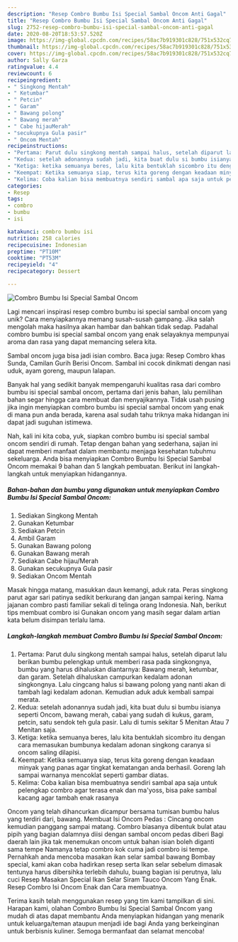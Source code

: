 ```yaml
---
description: "Resep Combro Bumbu Isi Special Sambal Oncom Anti Gagal"
title: "Resep Combro Bumbu Isi Special Sambal Oncom Anti Gagal"
slug: 2752-resep-combro-bumbu-isi-special-sambal-oncom-anti-gagal
date: 2020-08-20T18:53:57.520Z
image: https://img-global.cpcdn.com/recipes/58ac7b919301c828/751x532cq70/combro-bumbu-isi-special-sambal-oncom-foto-resep-utama.jpg
thumbnail: https://img-global.cpcdn.com/recipes/58ac7b919301c828/751x532cq70/combro-bumbu-isi-special-sambal-oncom-foto-resep-utama.jpg
cover: https://img-global.cpcdn.com/recipes/58ac7b919301c828/751x532cq70/combro-bumbu-isi-special-sambal-oncom-foto-resep-utama.jpg
author: Sally Garza
ratingvalue: 4.4
reviewcount: 6
recipeingredient:
- " Singkong Mentah"
- " Ketumbar"
- " Petcin"
- " Garam"
- " Bawang polong"
- " Bawang merah"
- " Cabe hijauMerah"
- "secukupnya Gula pasir"
- " Oncom Mentah"
recipeinstructions:
- "Pertama: Parut dulu singkong mentah sampai halus, setelah diparut lalu berikan bumbu pelengkap untuk memberi rasa pada singkongnya, bumbu yang harus dihaluskan diantarnya: Bawang merah, ketumbar, dan garam. Setelah dihaluskan campurkan kedalam adonan singkongnya. Lalu cingcang halus si bawang polong yang nanti akan di tambah lagi kedalam adonan. Kemudian aduk aduk kembali sampai merata."
- "Kedua: setelah adonannya sudah jadi, kita buat dulu si bumbu isianya seperti Oncom, bawang merah, cabai yang sudah di kukus, garam, petcin, satu sendok teh gula pasir. Lalu di tumis sekitar 5 Menitan Atau 7 Menitan saja."
- "Ketiga: ketika semuanya beres, lalu kita bentuklah sicombro itu dengan cara memasukan bumbunya kedalam adonan singkong caranya si oncom saling dilapisi."
- "Keempat: Ketika semuanya siap, terus kita goreng dengan keadaan minyak yang panas agar tingkat kematangan anda berhasil. Goreng lah sampai warnanya mencoklat seperti gambar diatas."
- "Kelima: Coba kalian bisa membuatnya sendiri sambal apa saja untuk pelengkap combro agar terasa enak dan ma&#39;yoss, bisa pake sambal kacang agar tambah enak rasanya"
categories:
- Resep
tags:
- combro
- bumbu
- isi

katakunci: combro bumbu isi 
nutrition: 258 calories
recipecuisine: Indonesian
preptime: "PT10M"
cooktime: "PT53M"
recipeyield: "4"
recipecategory: Dessert

---
```



![Combro Bumbu Isi Special Sambal Oncom](https://img-global.cpcdn.com/recipes/58ac7b919301c828/751x532cq70/combro-bumbu-isi-special-sambal-oncom-foto-resep-utama.jpg)

Lagi mencari inspirasi resep combro bumbu isi special sambal oncom yang unik? Cara menyiapkannya memang susah-susah gampang. Jika salah mengolah maka hasilnya akan hambar dan bahkan tidak sedap. Padahal combro bumbu isi special sambal oncom yang enak selayaknya mempunyai aroma dan rasa yang dapat memancing selera kita.

Sambal oncom juga bisa jadi isian combro. Baca juga: Resep Combro khas Sunda, Camilan Gurih Berisi Oncom. Sambal ini cocok dinikmati dengan nasi uduk, ayam goreng, maupun lalapan.

Banyak hal yang sedikit banyak mempengaruhi kualitas rasa dari combro bumbu isi special sambal oncom, pertama dari jenis bahan, lalu pemilihan bahan segar hingga cara membuat dan menyajikannya. Tidak usah pusing jika ingin menyiapkan combro bumbu isi special sambal oncom yang enak di mana pun anda berada, karena asal sudah tahu triknya maka hidangan ini dapat jadi suguhan istimewa.


Nah, kali ini kita coba, yuk, siapkan combro bumbu isi special sambal oncom sendiri di rumah. Tetap dengan bahan yang sederhana, sajian ini dapat memberi manfaat dalam membantu menjaga kesehatan tubuhmu sekeluarga. Anda bisa menyiapkan Combro Bumbu Isi Special Sambal Oncom memakai 9 bahan dan 5 langkah pembuatan. Berikut ini langkah-langkah untuk menyiapkan hidangannya.

<!--inarticleads1-->

##### Bahan-bahan dan bumbu yang digunakan untuk menyiapkan Combro Bumbu Isi Special Sambal Oncom:

1. Sediakan  Singkong Mentah
1. Gunakan  Ketumbar
1. Sediakan  Petcin
1. Ambil  Garam
1. Gunakan  Bawang polong
1. Gunakan  Bawang merah
1. Sediakan  Cabe hijau/Merah
1. Gunakan secukupnya Gula pasir
1. Sediakan  Oncom Mentah


Masak hingga matang, masukkan daun kemangi, aduk rata. Peras singkong parut agar sari patinya sedikit berkurang dan jangan sampai kering. Nama jajanan combro pasti familiar sekali di telinga orang Indonesia. Nah, berikut tips membuat combro isi Gunakan oncom yang masih segar dalam artian kata belum disimpan terlalu lama. 

<!--inarticleads2-->

##### Langkah-langkah membuat Combro Bumbu Isi Special Sambal Oncom:

1. Pertama: Parut dulu singkong mentah sampai halus, setelah diparut lalu berikan bumbu pelengkap untuk memberi rasa pada singkongnya, bumbu yang harus dihaluskan diantarnya: Bawang merah, ketumbar, dan garam. Setelah dihaluskan campurkan kedalam adonan singkongnya. Lalu cingcang halus si bawang polong yang nanti akan di tambah lagi kedalam adonan. Kemudian aduk aduk kembali sampai merata.
1. Kedua: setelah adonannya sudah jadi, kita buat dulu si bumbu isianya seperti Oncom, bawang merah, cabai yang sudah di kukus, garam, petcin, satu sendok teh gula pasir. Lalu di tumis sekitar 5 Menitan Atau 7 Menitan saja.
1. Ketiga: ketika semuanya beres, lalu kita bentuklah sicombro itu dengan cara memasukan bumbunya kedalam adonan singkong caranya si oncom saling dilapisi.
1. Keempat: Ketika semuanya siap, terus kita goreng dengan keadaan minyak yang panas agar tingkat kematangan anda berhasil. Goreng lah sampai warnanya mencoklat seperti gambar diatas.
1. Kelima: Coba kalian bisa membuatnya sendiri sambal apa saja untuk pelengkap combro agar terasa enak dan ma&#39;yoss, bisa pake sambal kacang agar tambah enak rasanya


Oncom yang telah dihancurkan dicampur bersama tumisan bumbu halus yang terdiri dari, bawang. Membuat Isi Oncom Pedas : Cincang oncom kemudian panggang sampai matang. Combro biasanya dibentuk bulat atau pipih yang bagian dalamnya diisi dengan sambal oncom pedas diberi Bagi daerah lain jika tak menemukan oncom untuk bahan isian boleh diganti sama tempe Namanya tetap combro kok cuma jadi combro isi tempe. Pernahkah anda mencoba masakan ikan selar sambal bawang Bombay special, kami akan coba hadirkan resep serta Ikan selar sebelum dimasak tentunya harus dibersihka terlebih dahulu, buang bagian isi perutnya, lalu cuci Resep Masakan Special Ikan Selar Siram Tauco Oncom Yang Enak. Resep Combro Isi Oncom Enak dan Cara membuatnya. 

Terima kasih telah menggunakan resep yang tim kami tampilkan di sini. Harapan kami, olahan Combro Bumbu Isi Special Sambal Oncom yang mudah di atas dapat membantu Anda menyiapkan hidangan yang menarik untuk keluarga/teman ataupun menjadi ide bagi Anda yang berkeinginan untuk berbisnis kuliner. Semoga bermanfaat dan selamat mencoba!
